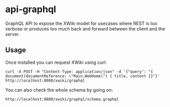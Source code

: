 # api-graphql
GraphQL API to expose the XWiki model for usecases where REST is too verbose or produces too much back and forward between the client and the server.

## Usage

Once installed you can request XWiki using curl:
```
curl -X POST -H "Content-Type: application/json" -d '{"query": "{ document(documentReference: \"Main.WebHome\") { title, content }}"}' http://localhost:8080/xwiki/graphql
```

You can also check the whole schema by going on:
```
http://localhost:8080/xwiki/graphql/schema.graphql
```
